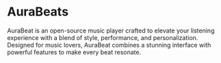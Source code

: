 # AuraBeats
AuraBeat is an open-source music player crafted to elevate your listening experience with a blend of style, performance, and personalization. Designed for music lovers, AuraBeat combines a stunning interface with powerful features to make every beat resonate.
